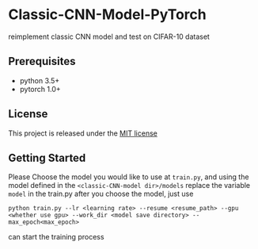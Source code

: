 # Classic-CNN-Model-PyTorch
reimplement classic CNN model and test on CIFAR-10 dataset

## Prerequisites

   * python 3.5+
   * pytorch 1.0+
   
## License

This project is released under the [MIT license](LICENSE)

## Getting Started

Please Choose the model you would like to use at ``train.py``, and using the model
defined in the ``<classic-CNN-model dir>/models`` replace the variable ``model`` in the train.py
after you choose the model, just use

```
python train.py --lr <learning rate> --resume <resume_path> --gpu <whether use gpu> --work_dir <model save directory> --max_epoch<max_epoch> 
```

can start the training process



   
